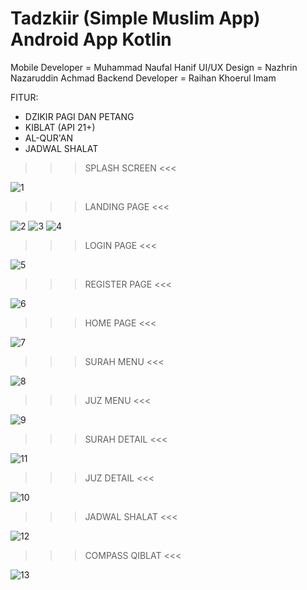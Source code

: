 # Tadzkiir (Simple Muslim App) Android App Kotlin
 Mobile Developer = Muhammad Naufal Hanif
 UI/UX Design = Nazhrin Nazaruddin Achmad
 Backend Developer = Raihan Khoerul Imam
 
 FITUR:
 - DZIKIR PAGI DAN PETANG
 - KIBLAT (API 21+)
 - AL-QUR'AN
 - JADWAL SHALAT
 
 >>> SPLASH SCREEN <<<
 
 ![1](https://user-images.githubusercontent.com/35796936/183585812-91a623e4-0e4d-40d7-87b2-3a4873e7cd28.jpg)

 >>> LANDING PAGE <<<
 
 ![2](https://user-images.githubusercontent.com/35796936/183586216-9fa84e86-5e6e-4cad-80d5-7e6cf2761401.jpg)
 ![3](https://user-images.githubusercontent.com/35796936/183586230-0379cb1e-e26b-43f0-a54f-b721d4d604df.jpg)
 ![4](https://user-images.githubusercontent.com/35796936/183586241-fa53b0bc-1a80-414a-81c6-0ae308da7eed.jpg)

 >>> LOGIN PAGE <<<
 
 ![5](https://user-images.githubusercontent.com/35796936/183586363-0a16c49a-f9c6-41c4-a54d-a8dbd1d2a4c2.jpg)

 >>> REGISTER PAGE <<<
 
 ![6](https://user-images.githubusercontent.com/35796936/183586424-0a28681e-8382-438c-b6d6-b7fa9edb34a2.jpg)
 
 >>> HOME PAGE <<<

 ![7](https://user-images.githubusercontent.com/35796936/183586481-77ee166d-43c1-4cd9-ab6b-4b0f93af0ab9.jpg)
 
 >>> SURAH MENU <<<

 ![8](https://user-images.githubusercontent.com/35796936/183586630-5405016a-ba49-45e5-8f12-8c8a698893e0.jpg)
  
 >>> JUZ MENU <<<

 ![9](https://user-images.githubusercontent.com/35796936/183586704-4055f83f-776a-48cb-89d2-31db11917cab.jpg)
  
 >>> SURAH DETAIL <<<

 ![11](https://user-images.githubusercontent.com/35796936/183586749-6dc9d097-eaa0-4746-a860-cd2c87f8723b.jpg)
  
 >>> JUZ DETAIL <<<

 ![10](https://user-images.githubusercontent.com/35796936/183586723-f5745df2-b74d-462b-92d5-94342b91b5b0.jpg)
 
 >>> JADWAL SHALAT <<<

 ![12](https://user-images.githubusercontent.com/35796936/183586868-b5cd334a-3740-497a-bbb1-dcd5d646dde8.jpg)

 
 >>> COMPASS QIBLAT <<<

 ![13](https://user-images.githubusercontent.com/35796936/183586982-98d98d7a-b13a-4ebb-8829-e9f5a3887636.jpg)
